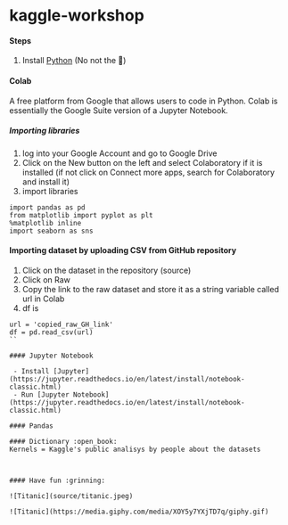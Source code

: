 # kaggle-workshop


#### Steps

1. Install [Python](https://realpython.com/installing-python/) (No not the :snake:)




#### Colab

A free platform from Google that allows users to code in Python. Colab is essentially the Google Suite version of a Jupyter Notebook.

##### Importing libraries
1. log into your Google Account and go to Google Drive
2. Click on the New button on the left and select Colaboratory if it is installed (if not click on Connect more apps, search for Colaboratory and install it)
3. import libraries
 ```
 import pandas as pd
from matplotlib import pyplot as plt
%matplotlib inline
import seaborn as sns
```

#### Importing dataset by uploading CSV from GitHub repository

1. Click on the dataset in the repository (source)
2. Click on Raw
3. Copy the link to the raw dataset and store it as a string variable called url in Colab
4. df is 
```
url = 'copied_raw_GH_link'
df = pd.read_csv(url)
``

#### Jupyter Notebook

 - Install [Jupyter](https://jupyter.readthedocs.io/en/latest/install/notebook-classic.html)
 - Run [Jupyter Notebook](https://jupyter.readthedocs.io/en/latest/install/notebook-classic.html)

#### Pandas

#### Dictionary :open_book:
Kernels = Kaggle's public analisys by people about the datasets



#### Have fun :grinning:

![Titanic](source/titanic.jpeg)

![Titanic](https://media.giphy.com/media/XOY5y7YXjTD7q/giphy.gif)